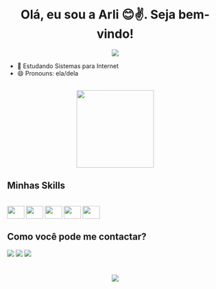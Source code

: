 <div align="center">
<h1>Olá, eu sou a Arli 😊✌️. Seja bem-vindo!</h1>

  ![](https://komarev.com/ghpvc/?username=arligreicy-castro)

</div>

- 🌱 Estudando Sistemas para Internet
- 😄 Pronouns: ela/dela
  
<div align="center"><br>
  <a href = "https://github.com/arligreicy-castro"></a>
    <img height="180em" align="center" src="https://github-readme-stats.vercel.app/api?username=arligreicy-castro&show_icons=true&theme=tokyonight&include_all_commits=true&count_private=true&rank_icon=github"/><br>
</div>

## Minhas Skills

<div><br>
<img align="center" height="30" width="40" src="https://cdn.jsdelivr.net/gh/devicons/devicon@latest/icons/css3/css3-original-wordmark.svg"/>
<img align="center" height="30" width="40" src="https://cdn.jsdelivr.net/gh/devicons/devicon@latest/icons/html5/html5-original.svg"/>
<img align="center" height="30" width="40" src="https://cdn.jsdelivr.net/gh/devicons/devicon@latest/icons/php/php-original.svg"/>
<img align="center" height="30" width="40" src="https://cdn.jsdelivr.net/gh/devicons/devicon@latest/icons/javascript/javascript-original.svg"/>
<img align="center" height="30" width="40" src="https://cdn.jsdelivr.net/gh/devicons/devicon@latest/icons/mysql/mysql-original.svg"/>
</div>

## Como você pode me contactar?

<div>
<a href="https://www.youtube.com/channel/UCECb6LNgChiKq5R9Z-od1Fg" target="_blank"> <img src="https://img.shields.io/badge/Youtube-FF0000?style=for-the-badge&logo=youtube&logoColor=white" target="_blank"></a>
<a href="https://www.instagram.com/arligreicy?igsh=MXRvbHVvYzdodnVoZA==)" target="_blank"> <img src="https://img.shields.io/badge/Instagram-E4405F?style=for-the-badge&logo=instagram&logoColor=white" target="_blank"></a>
<a href="https://www.linkedin.com/in/arligreicy-castro-543a411bb" target="_blank"> <img src="https://img.shields.io/badge/LinkedIn-0077B5?style=for-the-badge&logo=linkedin&logoColor=white" target="_blank"></a>
</div>
<h1 align="center">
<img src="https://readme-typing-svg.herokuapp.com/?font=Righteous&size=35&center=true&vCenter=true&width=500&height=70&duration=4000&lines=Viva+e+Prospere!;" />
</h1>
